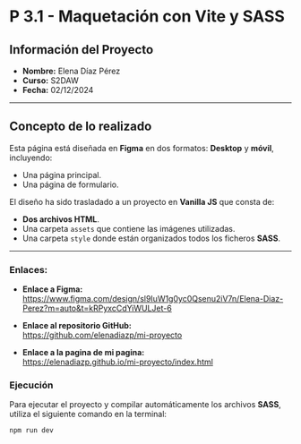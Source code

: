 # P 3.1 - Maquetación con Vite y SASS

## Información del Proyecto
- **Nombre:** Elena Díaz Pérez  
- **Curso:** S2DAW  
- **Fecha:** 02/12/2024  

---

## Concepto de lo realizado

Esta página está diseñada en **Figma** en dos formatos: **Desktop** y **móvil**, incluyendo:
- Una página principal.
- Una página de formulario.

El diseño ha sido trasladado a un proyecto en **Vanilla JS** que consta de:
- **Dos archivos HTML**.
- Una carpeta `assets` que contiene las imágenes utilizadas.
- Una carpeta `style` donde están organizados todos los ficheros **SASS**.

---

### Enlaces:

- **Enlace a Figma:**  
  https://www.figma.com/design/sl9IuW1g0yc0Qsenu2iV7n/Elena-Diaz-Perez?m=auto&t=kRPyxcCdYiWULJet-6  

- **Enlace al repositorio GitHub:**  
  https://github.com/elenadiazp/mi-proyecto  

- **Enlace a la pagina de mi pagina:**  
  https://elenadiazp.github.io/mi-proyecto/index.html
  
### Ejecución
Para ejecutar el proyecto y compilar automáticamente los archivos **SASS**, utiliza el siguiente comando en la terminal:  

```bash
npm run dev







